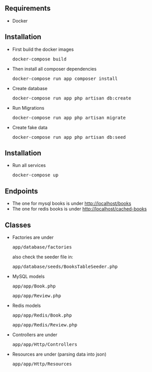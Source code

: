 <h2>Requirements</h2>
<ul>
    <li> Docker </li>
</ul>

<h2>Installation</h2>
<ul>
    <li>
        First build the docker images
        <pre>docker-compose build</pre>
    </li>
    <li>
        Then install all composer dependencies
        <pre>docker-compose run app composer install</pre>
    </li>
    <li>
        Create database
        <pre>docker-compose run app php artisan db:create</pre>
    </li>
    <li>
        Run Migrations
        <pre>docker-compose run app php artisan migrate</pre>
    </li>
    <li>
        Create fake data
        <pre>docker-compose run app php artisan db:seed</pre>
    </li>
</ul>
<h2>Installation</h2>
<ul>
    <li>
        Run all services
        <pre>docker-compose up</pre>
    </li>
</ul>
<h2>Endpoints</h2>
<ul>
    <li>
        The one for mysql books is under
        <a target="_blank" href="http://localhost/books">http://localhost/books</a>
    </li>
    <li>
        The one for redis books is under
        <a target="_blank" href="http://localhost/cached-books">http://localhost/cached-books</a>
    </li>
</ul>
<h2>Classes</h2>
<ul>
    <li>
       Factories are under
       <pre>app/database/factories</pre>
       also check the seeder file in:
       <pre>app/database/seeds/BooksTableSeeder.php</pre>
    </li>
    <li>
       MySQL models
       <pre>app/app/Book.php</pre>
       <pre>app/app/Review.php</pre>
    </li>
    <li>
       Redis models
       <pre>app/app/Redis/Book.php</pre>
       <pre>app/app/Redis/Review.php</pre>
    </li>
    <li>
       Controllers are under
       <pre>app/app/Http/Controllers</pre>
    </li>
    <li>
       Resources are under (parsing data into json)
       <pre>app/app/Http/Resources</pre>
    </li>
</ul>
